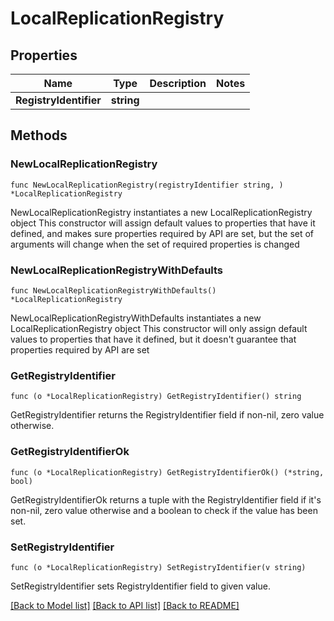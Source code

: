 # LocalReplicationRegistry

## Properties

Name | Type | Description | Notes
------------ | ------------- | ------------- | -------------
**RegistryIdentifier** | **string** |  | 

## Methods

### NewLocalReplicationRegistry

`func NewLocalReplicationRegistry(registryIdentifier string, ) *LocalReplicationRegistry`

NewLocalReplicationRegistry instantiates a new LocalReplicationRegistry object
This constructor will assign default values to properties that have it defined,
and makes sure properties required by API are set, but the set of arguments
will change when the set of required properties is changed

### NewLocalReplicationRegistryWithDefaults

`func NewLocalReplicationRegistryWithDefaults() *LocalReplicationRegistry`

NewLocalReplicationRegistryWithDefaults instantiates a new LocalReplicationRegistry object
This constructor will only assign default values to properties that have it defined,
but it doesn't guarantee that properties required by API are set

### GetRegistryIdentifier

`func (o *LocalReplicationRegistry) GetRegistryIdentifier() string`

GetRegistryIdentifier returns the RegistryIdentifier field if non-nil, zero value otherwise.

### GetRegistryIdentifierOk

`func (o *LocalReplicationRegistry) GetRegistryIdentifierOk() (*string, bool)`

GetRegistryIdentifierOk returns a tuple with the RegistryIdentifier field if it's non-nil, zero value otherwise
and a boolean to check if the value has been set.

### SetRegistryIdentifier

`func (o *LocalReplicationRegistry) SetRegistryIdentifier(v string)`

SetRegistryIdentifier sets RegistryIdentifier field to given value.



[[Back to Model list]](../README.md#documentation-for-models) [[Back to API list]](../README.md#documentation-for-api-endpoints) [[Back to README]](../README.md)


